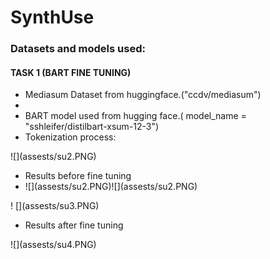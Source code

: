 # SynthUse

### Datasets and models used:

#### TASK 1 (BART FINE TUNING)

<ul>
  
<li>Mediasum Dataset from huggingface.("ccdv/mediasum")<li>
  
<li>BART model used from hugging face.( model_name = "sshleifer/distilbart-xsum-12-3")</li>

<li>Tokenization process:</li>
  
</ul>
![](assests/su2.PNG)

<ul>
  
<li>Results before fine tuning<li>
  ![](assests/su2.PNG)![](assests/su2.PNG)


  
</ul>
! [](assests/su3.PNG)

<ul>
  <li> Results after fine tuning</li>
  
  </ul>
![](assests/su4.PNG)


